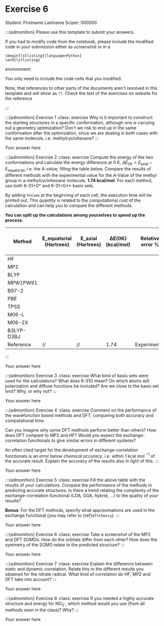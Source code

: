 # Exercise 6

Student:  Firstname Lastname    Sciper: 000000

:::{admonition} Please use this template to submit your answers. 

If you had to modify code from the notebook, please include the modified code in your submission either as screenshot or in a 

```
\begin{lstlisting}[language=Python]
\end{lstlisting}
```


environment. 

You only need to include the code cells that you modified.

Note, that references to other parts of the documents aren't resolved in this template and will show as `??`. Check the text of the exercises on website for the reference

:::

:::{admonition} Exercise 1
:class: exercise 
Why is it important to construct the starting structures in a specific conformation, although one is carrying out a geometry optimization? Don't we risk to end up in the same conformation after the optimization, since we are dealing in both cases with the same molecule, i.e. methylcyclohexane?
:::


Your answer here

:::{admonition} Exercise 2
:class: exercise 
Compute the energy of the two conformations and calculate the energy difference at 0 K, $\Delta E_{0K} = E_{\text{axial}} - E_{\text{equatorial}}$, i.e. the A-value, filling the table below. Compare the results of different methods with the experimental value for the  A-Value of the methyl group in a methylcyclohexane molecule, **1.74 kcal/mol**. For each method, use both 6-31+G* and 6-31+G** basis sets.

By adding `%%time` at the beginning of each cell, the execution time will be printed out. This quantity is related to the computational cost of the calculation and can help you to compare the different methods.


**You can split up the calculations among yourselves to speed up the process.**


| Method      | E_equatorial (Hartrees) | E_axial (Hartrees) | ΔE(0K) (kcal/mol) | Relative error % | Basis set | Remark (ψ /ρ based ?) | Wall time | 
| ----------- | ----------------------- | ------------------ | ----------------- | ---------------- | --------- | --------------------- | --------- |
| HF          |  |  |  |  |  |  |  |  |
| MP2         |  |  |  |  |  |  |  |  |
| BLYP        |  |  |  |  |  |  |  |  |
| MPW1PW91    |  |  |  |  |  |  |  |  |
| B97-2       |  |  |  |  |  |  |  |  |
| PBE         |  |  |  |  |  |  |  |  |
| TPSS        |  |  |  |  |  |  |  |  |
| M06-L       |  |  |  |  |  |  |  |  |
| M06-2X      |  |  |  |  |  |  |  |  |
| B3LYP-D3BJ  |  |  |  |  |  |  |  |  |
| Reference   | //                      | //                 | 1.74              | Experimental         |

:::


Your answer here

:::{admonition} Exercise 3
:class: exercise 
What kind of basis sets were used for the calculations? What does 6-31G mean? On which atoms will polarization and diffuse functions be included? Are we close to the basis set limit? Why, or why not?
:::

Your answer here

:::{admonition} Exercise 4
:class: exercise 
Comment on the performance of the wavefunction based methods and DFT, comparing both accuracy and computational time. 

Can you imagine why some DFT methods perform better than others? How does DFT compare to MP2 and HF? 
Would you expect the exchange-correlation functionals to give similar errors in different systems?

An often cited target for the development of exchange-correlation functionals is an error below *chemical accuracy*, *i.e.* within 1
    kcal mol $^{-1}$ of the accurate result. Explain the accuracy of the results also in light of this.
:::


Your answer here

:::{admonition} Exercise 5
:class: exercise
Fill the above table with the results of your calculations. Compare the performance of the methods in predicting accurate structures. Is there a trend relating the complexity of the exchange-correlation functional (LDA, GGA, hybrid, ...) to the quality of your results?

**Bonus**: For the DFT methods, specify what approximations are used in the exchange functional (you may refer to {ref}`dfttheory`). 
:::

Your answer here

:::{admonition} Exercise 6
:class: exercise
Take a screenshot of the MP2 and DFT SOMOs. How do the orbitals differ from each other? How does the symmetry of the SOMO relate to the predicted structure?
:::

Your answer here

:::{admonition} Exercise 7
:class: exercise
Explain the difference between static and dynamic correlation. Relate this to the different results you obtained for the nitrate radical. What kind of correlation do HF, MP2 and DFT take into account?
:::

Your answer here

:::{admonition} Exercise 8
:class: exercise
If you needed a highly accurate structure and energy for  NO$_3\cdot$, which method would you use (from all methods seen in the class)? Why?
:::

Your answer here